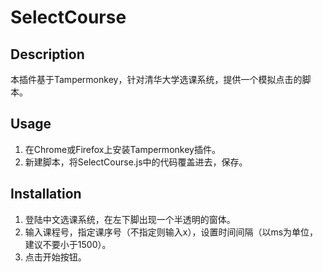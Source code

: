 # SelectCourse

## Description

本插件基于Tampermonkey，针对清华大学选课系统，提供一个模拟点击的脚本。

## Usage

1. 在Chrome或Firefox上安装Tampermonkey插件。
2. 新建脚本，将SelectCourse.js中的代码覆盖进去，保存。

## Installation

1. 登陆中文选课系统，在左下脚出现一个半透明的窗体。
2. 输入课程号，指定课序号（不指定则输入x），设置时间间隔（以ms为单位，建议不要小于1500）。
3. 点击开始按钮。